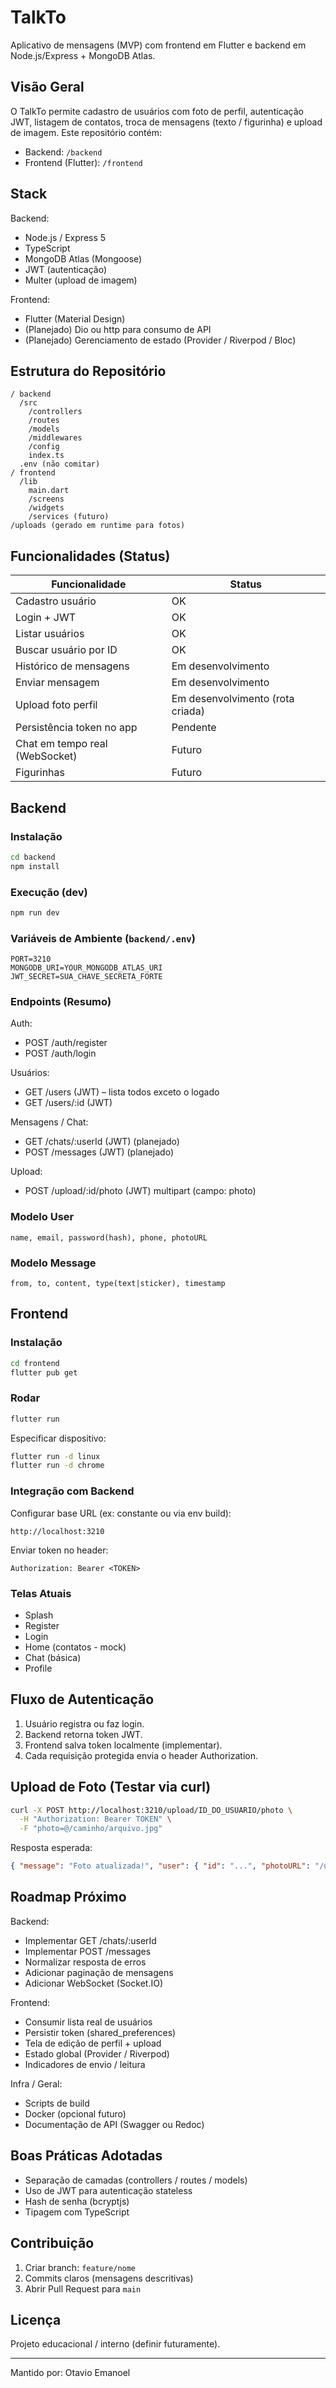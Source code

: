 # TalkTo

Aplicativo de mensagens (MVP) com frontend em Flutter e backend em Node.js/Express + MongoDB Atlas.

## Visão Geral
O TalkTo permite cadastro de usuários com foto de perfil, autenticação JWT, listagem de contatos, troca de mensagens (texto / figurinha) e upload de imagem. Este repositório contém:
- Backend: `/backend`
- Frontend (Flutter): `/frontend`

## Stack
Backend:
- Node.js / Express 5
- TypeScript
- MongoDB Atlas (Mongoose)
- JWT (autenticação)
- Multer (upload de imagem)

Frontend:
- Flutter (Material Design)
- (Planejado) Dio ou http para consumo de API
- (Planejado) Gerenciamento de estado (Provider / Riverpod / Bloc)

## Estrutura do Repositório
```
/ backend
  /src
    /controllers
    /routes
    /models
    /middlewares
    /config
    index.ts
  .env (não comitar)
/ frontend
  /lib
    main.dart
    /screens
    /widgets
    /services (futuro)
/uploads (gerado em runtime para fotos)
```

## Funcionalidades (Status)
| Funcionalidade | Status |
| -------------- | ------ |
| Cadastro usuário | OK |
| Login + JWT | OK |
| Listar usuários | OK |
| Buscar usuário por ID | OK |
| Histórico de mensagens | Em desenvolvimento |
| Enviar mensagem | Em desenvolvimento |
| Upload foto perfil | Em desenvolvimento (rota criada) |
| Persistência token no app | Pendente |
| Chat em tempo real (WebSocket) | Futuro |
| Figurinhas | Futuro |

## Backend
### Instalação
```bash
cd backend
npm install
```
### Execução (dev)
```bash
npm run dev
```
### Variáveis de Ambiente (`backend/.env`)
```
PORT=3210
MONGODB_URI=YOUR_MONGODB_ATLAS_URI
JWT_SECRET=SUA_CHAVE_SECRETA_FORTE
```
### Endpoints (Resumo)
Auth:
- POST /auth/register
- POST /auth/login

Usuários:
- GET /users (JWT) – lista todos exceto o logado
- GET /users/:id (JWT)

Mensagens / Chat:
- GET /chats/:userId (JWT) (planejado)
- POST /messages (JWT) (planejado)

Upload:
- POST /upload/:id/photo (JWT) multipart (campo: photo)

### Modelo User
```
name, email, password(hash), phone, photoURL
```
### Modelo Message
```
from, to, content, type(text|sticker), timestamp
```

## Frontend
### Instalação
```bash
cd frontend
flutter pub get
```
### Rodar
```bash
flutter run
```
Especificar dispositivo:
```bash
flutter run -d linux
flutter run -d chrome
```
### Integração com Backend
Configurar base URL (ex: constante ou via env build):
```
http://localhost:3210
```
Enviar token no header:
```
Authorization: Bearer <TOKEN>
```
### Telas Atuais
- Splash
- Register
- Login
- Home (contatos - mock)
- Chat (básica)
- Profile

## Fluxo de Autenticação
1. Usuário registra ou faz login.
2. Backend retorna token JWT.
3. Frontend salva token localmente (implementar).
4. Cada requisição protegida envia o header Authorization.

## Upload de Foto (Testar via curl)
```bash
curl -X POST http://localhost:3210/upload/ID_DO_USUARIO/photo \
  -H "Authorization: Bearer TOKEN" \
  -F "photo=@/caminho/arquivo.jpg"
```
Resposta esperada:
```json
{ "message": "Foto atualizada!", "user": { "id": "...", "photoURL": "/uploads/arquivo.ext" } }
```

## Roadmap Próximo
Backend:
- Implementar GET /chats/:userId
- Implementar POST /messages
- Normalizar resposta de erros
- Adicionar paginação de mensagens
- Adicionar WebSocket (Socket.IO)

Frontend:
- Consumir lista real de usuários
- Persistir token (shared_preferences)
- Tela de edição de perfil + upload
- Estado global (Provider / Riverpod)
- Indicadores de envio / leitura

Infra / Geral:
- Scripts de build
- Docker (opcional futuro)
- Documentação de API (Swagger ou Redoc)

## Boas Práticas Adotadas
- Separação de camadas (controllers / routes / models)
- Uso de JWT para autenticação stateless
- Hash de senha (bcryptjs)
- Tipagem com TypeScript

## Contribuição
1. Criar branch: `feature/nome`  
2. Commits claros (mensagens descritivas)  
3. Abrir Pull Request para `main`

## Licença
Projeto educacional / interno (definir futuramente).

---
Mantido por: Otavio Emanoel
